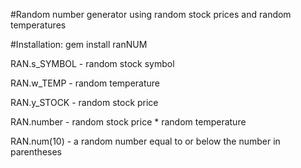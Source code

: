 #Random number generator using random stock prices and random temperatures

#Installation: gem install ranNUM

RAN.s_SYMBOL - random stock symbol

RAN.w_TEMP - random temperature

RAN.y_STOCK - random stock price

RAN.number - random stock price * random temperature

RAN.num(10) - a random number equal to or below the number in parentheses
